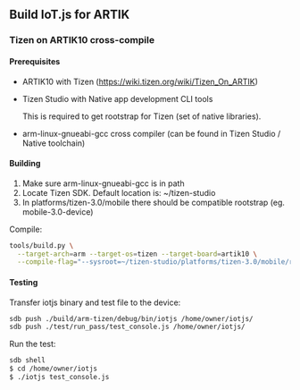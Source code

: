 ## Build IoT.js for ARTIK

### Tizen on ARTIK10 cross-compile

#### Prerequisites

* ARTIK10 with Tizen (https://wiki.tizen.org/wiki/Tizen_On_ARTIK)
* Tizen Studio with Native app development CLI tools
  
  This is required to get rootstrap for Tizen (set of native libraries).
* arm-linux-gnueabi-gcc cross compiler (can be found in Tizen Studio / Native toolchain)

#### Building
1. Make sure arm-linux-gnueabi-gcc is in path
2. Locate Tizen SDK. Default location is: ~/tizen-studio
3. In platforms/tizen-3.0/mobile there should be compatible rootstrap (eg. mobile-3.0-device)

Compile:
``` bash
tools/build.py \
  --target-arch=arm --target-os=tizen --target-board=artik10 \
  --compile-flag="--sysroot=~/tizen-studio/platforms/tizen-3.0/mobile/rootstraps/mobile-3.0-device.core/"
```

#### Testing
Transfer iotjs binary and test file to the device:
``` bash
sdb push ./build/arm-tizen/debug/bin/iotjs /home/owner/iotjs/
sdb push ./test/run_pass/test_console.js /home/owner/iotjs/
```

Run the test:
``` bash
sdb shell
$ cd /home/owner/iotjs
$ ./iotjs test_console.js
```

